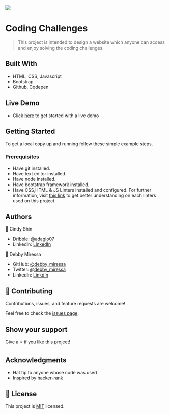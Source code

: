 ![](https://img.shields.io/badge/Microverse-blueviolet)

# Coding Challenges

> This project is intended to design a website which anyone can access and enjoy solving the coding challenges.


## Built With

- HTML, CSS, Javascript
- Bootstrap
- Github, Codepen

## Live Demo

- Click [here](https://htmlpreview.github.io/?https://github.com/DebbyMiressa/CodingChallenges/blob/coding-challenge/index.html) to get started with a live demo


## Getting Started

To get a local copy up and running follow these simple example steps.

### Prerequisites

- Have git installed.
- Have text editor installed.
- Have node installed.
- Have bootstrap framework installed.
- Have CSS,HTML & JS Linters installed and configured. For further information, visit [this link](https://github.com/microverseinc/linters-config/blob/master/README.md) to get better understanding on each linters used on this project.

## Authors

👤 Cindy Shin

- Dribble: [@adagio07](http://dribbble.com/adagio07)
- LinkedIn: [LinkedIn](http://linkedin.com/in/adagio07)

👤 Debby Miressa

- GitHub: [@debby_miressa](https://github.com/DebbyMiressa)
- Twitter: [@debby_miressa](https://twitter.com/debby_miressa)
- LinkedIn: [LinkdIn](https://www.linkedin.com/in/debby-miressa-0b85b6182)

## 🤝 Contributing

Contributions, issues, and feature requests are welcome!

Feel free to check the [issues page](../../issues/).

## Show your support

Give a ⭐️ if you like this project!

## Acknowledgments

- Hat tip to anyone whose code was used
- Inspired by [hacker-rank](https://www.hackerrank.com/)

## 📝 License

This project is [MIT](./MIT.md) licensed.

